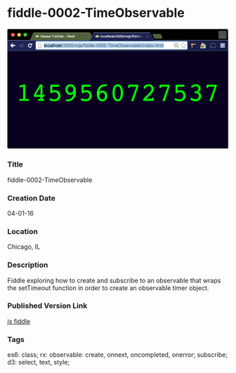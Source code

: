 fiddle-0002-TimeObservable
======

![Screenshot](screenshot.png)


### Title

fiddle-0002-TimeObservable


### Creation Date

04-01-16


### Location

Chicago, IL


### Description

Fiddle exploring how to create and subscribe to an observable that wraps the setTimeout function in order to create
an observable timer object.


### Published Version Link

[js fiddle](https://jsfiddle.net/bradyhouse/f9n9aoc3/)


### Tags

es6: class;
rx: observable: create, onnext, oncompleted, onerror; subscribe;
d3: select, text, style;
